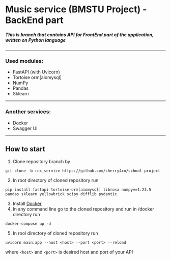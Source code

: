 # Music service (BMSTU Project) - BackEnd part
##### This is branch that contains API for FrontEnd part of the application, written on Python language
---
### Used modules:
* FastAPI (with Uvicorn)
* Tortoise orm[aiomysql]
* NumPy
* Pandas
* Sklearn
---
### Another services:
* Docker
* Swagger UI
---
## How to start
1. Clone repository branch by 
```console
git clone -b rec_service https://github.com/cherry4xo/school-project
```
2. In root directory of cloned repository run
```console
pip install fastapi tortoise-orm[aiomysql] librosa numpy==1.23.5 pandas sklearn yellowbrick scipy difflib pydantic
```
3. Install [Docker](https://www.docker.com/products/docker-desktop/)
4. In any command line go to the cloned repository and run in /docker directory run 
```console
docker-compose up -d
```
5. In rool directory of cloned repository run
```console
uvicorn main:app --host <host> --port <port> --reload
```
where `<host>` and `<port>` is desired host and port of your API
 
